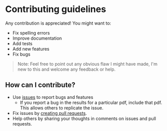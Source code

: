 # Contributing guidelines

Any contribution is appreciated! You might want to:

* Fix spelling errors
* Improve documentation
* Add tests
* Add new features
* Fix bugs

> Note: Feel free to point out any obvious flaw I might have made, I'm new to this and welcome any feedback or help.

## How can I contribute?

* Use [issues](https://github.com/KunalGehlot/logEZ/issues) to report bugs and features
    - If you report a bug in the results for a particular pdf, include that pdf. This allows others to replicate the
     issue. 
* Fix issues by [creating pull requests](https://help.github.com/en/articles/creating-a-pull-request).
* Help others by sharing your thoughts in comments on issues and pull requests.